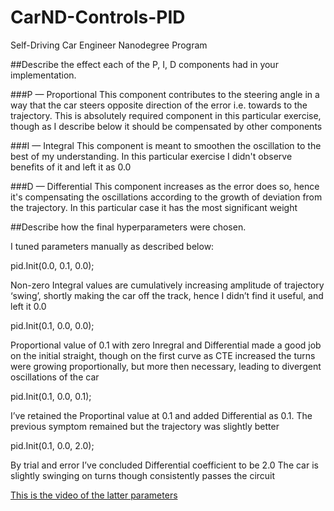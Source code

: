 # CarND-Controls-PID
Self-Driving Car Engineer Nanodegree Program



##Describe the effect each of the P, I, D components had in your implementation.

###P — Proportional
This component contributes to the steering angle in a way that the car steers opposite direction of the error i.e. towards to the trajectory. This is absolutely required component in this particular exercise, though as I describe below it should be compensated by other components

###I — Integral
This component is meant to smoothen the oscillation to the best of my understanding. In this particular exercise I didn't observe benefits of it and left it as 0.0

###D — Differential
This component increases as the error does so, hence it's compensating the oscillations according to the growth of deviation from the trajectory. In this particular case it has the most significant weight


##Describe how the final hyperparameters were chosen.

I tuned parameters manually as described below:

pid.Init(0.0, 0.1, 0.0);

Non-zero Integral values are cumulatively increasing amplitude of trajectory ‘swing’, shortly making the car off the track, hence I didn’t find it useful, and left it 0.0

pid.Init(0.1, 0.0, 0.0);

Proportional value of 0.1 with zero Inregral and Differential made a good job on the initial straight, though on the first curve as CTE increased the turns were growing proportionally, but more then necessary, leading to divergent oscillations of the car

pid.Init(0.1, 0.0, 0.1);

I’ve retained the Proportinal value at 0.1 and added Differential as 0.1. The previous symptom remained but the trajectory was slightly better

pid.Init(0.1, 0.0, 2.0);

By trial and error I’ve concluded Differential coefficient to be 2.0
The car is slightly swinging on turns though consistently passes the circuit

[This is the video of the latter parameters](./pid480.mov)